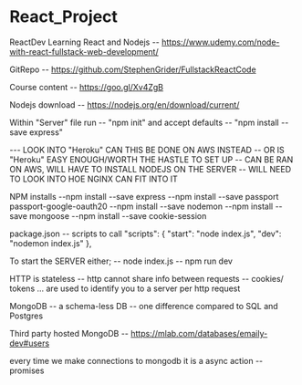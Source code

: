 # React_Project

ReactDev
Learning React and Nodejs -- https://www.udemy.com/node-with-react-fullstack-web-development/

GitRepo -- https://github.com/StephenGrider/FullstackReactCode

Course content -- https://goo.gl/Xv4ZgB

Nodejs download -- https://nodejs.org/en/download/current/

Within "Server" file run -- "npm init" and accept defaults -- "npm install --save express"

--- LOOK INTO "Heroku" CAN THIS BE DONE ON AWS INSTEAD -- OR IS "Heroku" EASY ENOUGH/WORTH THE HASTLE TO SET UP
-- CAN BE RAN ON AWS, WILL HAVE TO INSTALL NODEJS ON THE SERVER -- WILL NEED TO LOOK INTO HOE NGINX CAN FIT INTO IT

NPM installs
--npm install --save express
--npm install --save passport passport-google-oauth20
--npm install --save nodemon
--npm install --save mongoose
--npm install --save cookie-session

package.json -- scripts to call
"scripts": {
"start": "node index.js",
"dev": "nodemon index.js"
},

To start the SERVER
either;
-- node index.js
-- npm run dev

HTTP is stateless
-- http cannot share info between requests
-- cookies/ tokens ... are used to identify you to a server per http request

MongoDB
-- a schema-less DB -- one difference compared to SQL and Postgres

Third party hosted MongoDB
-- https://mlab.com/databases/emaily-dev#users

every time we make connections to mongodb it is a async action -- promises

